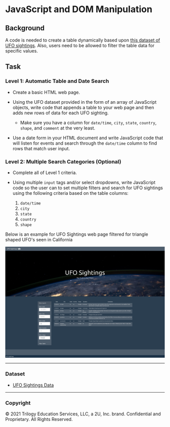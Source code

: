 # JavaScript and DOM Manipulation

## Background

A code is needed to create a table dynamically based upon [this dataset of UFO sightings](UFO-level-1/static/js/data.js). Also, users need to be allowed to filter the table data for specific values. 

## Task

### Level 1: Automatic Table and Date Search

* Create a basic HTML web page.

* Using the UFO dataset provided in the form of an array of JavaScript objects, write code that appends a table to your web page and then adds new rows of data for each UFO sighting.

  * Make sure you have a column for `date/time`, `city`, `state`, `country`, `shape`, and `comment` at the very least.

* Use a date form in your HTML document and write JavaScript code that will listen for events and search through the `date/time` column to find rows that match user input.

### Level 2: Multiple Search Categories (Optional)

* Complete all of Level 1 criteria.

* Using multiple `input` tags and/or select dropdowns, write JavaScript code so the user can to set multiple filters and search for UFO sightings using the following criteria based on the table columns:

  1. `date/time`
  2. `city`
  3. `state`
  4. `country`
  5. `shape`

Below is an example for UFO Sightings web page filtered for triangle shaped UFO's seen in California 

![UFO Sightings web page filtered for triangle shaped UFO's seen in California](./Screenshot%20of%20filtered%20data%20of%20UFO%20Finder.png)

- - -

### Dataset

* [UFO Sightings Data](UFO-level-1/static/js/data.js)

- - -

### Copyright

© 2021 Trilogy Education Services, LLC, a 2U, Inc. brand. Confidential and Proprietary. All Rights Reserved.
